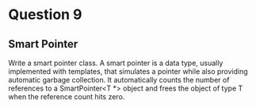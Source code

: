 # Question 9
## Smart Pointer
Write a smart pointer class. A smart pointer is a data type, usually implemented with templates, that simulates a pointer while also providing automatic garbage collection. It automatically counts the number of references to a SmartPointer<T *> object and frees the object of type T when the reference count hits zero.
